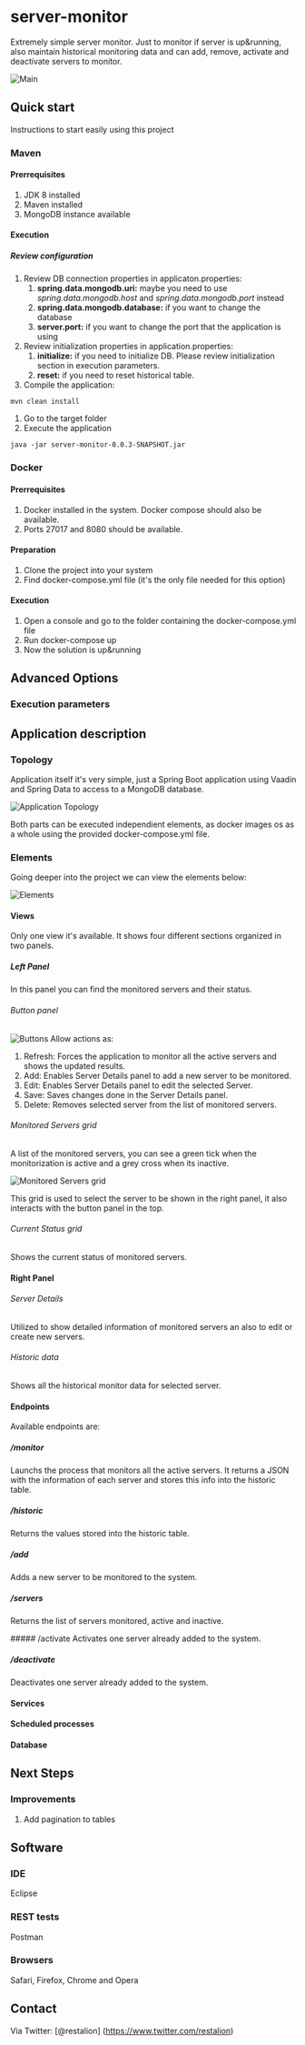 # server-monitor
Extremely simple server monitor. Just to monitor if server is up&running, also maintain historical monitoring data and can add, remove, activate and deactivate servers to monitor.

![Main](img/server-monitor-main.png "server-monitor main")

## Quick start
Instructions to start easily using this project

### Maven
#### Prerrequisites
1. JDK 8 installed
1. Maven installed
1. MongoDB instance available

#### Execution
##### Review configuration
1. Review DB connection properties in applicaton.properties:
    1. **spring.data.mongodb.uri:** maybe you need to use *spring.data.mongodb.host* and *spring.data.mongodb.port* instead
    1. **spring.data.mongodb.database:** if you want to change the database
    1. **server.port:** if you want to change the port that the application is using
1. Review initialization properties in application.properties:
    1. **initialize:** if you need to initialize DB. Please review initialization section in execution parameters.
    1. **reset:** if you need to reset historical table.
1. Compile the application: 

```
mvn clean install
```

1. Go to the target folder
1. Execute the application

```
java -jar server-monitor-0.0.3-SNAPSHOT.jar
```

### Docker
#### Prerrequisites
1. Docker installed in the system. Docker compose should also be available.
1. Ports 27017 and 8080 should be available.

#### Preparation
1. Clone the project into your system
1. Find docker-compose.yml file (it's the only file needed for this option)

#### Execution
1. Open a console and go to the folder containing the docker-compose.yml file
1. Run docker-compose up
1. Now the solution is up&running

## Advanced Options
### Execution parameters

## Application description
### Topology
Application itself it's very simple, just a Spring Boot application using Vaadin and Spring Data to access to a MongoDB database.

![Application Topology](img/server-monitor-topology.png "server-monitor topology")

Both parts can be executed independient elements, as docker images os as a whole using the provided docker-compose.yml file.

### Elements
Going deeper into the project we can view the elements below:

![Elements](img/server-monitor-elements.png "server-monitor elements")
#### Views
Only one view it's available. It shows four different sections organized in two panels.

##### Left Panel
In this panel you can find the monitored servers and their status.

###### Button panel
![Buttons](img/server-monitor-button.png "server-monitor buttons")
Allow actions as:
1. Refresh: Forces the application to monitor all the active servers and shows the updated results.
1. Add: Enables Server Details panel to add a new server to be monitored.
1. Edit: Enables Server Details panel to edit the selected Server.
1. Save: Saves changes done in the Server Details panel.
1. Delete: Removes selected server from the list of monitored servers.

###### Monitored Servers grid
A list of the monitored servers, you can see a green tick when the monitorization is active and a grey cross when its inactive.

![Monitored Servers grid](img/server-monitor-monitored-servers.png "Monitored Servers Grid")

This grid is used to select the server to be shown in the right panel, it also interacts with the button panel in the top.

###### Current Status grid
Shows the current status of monitored servers.
#### Right Panel
###### Server Details
Utilized to show detailed information of monitored servers an also to edit or create new servers.
###### Historic data
Shows all the historical monitor data for selected server.	
#### Endpoints
Available endpoints are:

##### /monitor
Launchs the process that monitors all the active servers. It returns a JSON with the information of each server and stores this info into the historic table.

##### /historic
Returns the values stored into the historic table.

##### /add
Adds a new server to be monitored to the system.

##### /servers
Returns the list of servers monitored, active and inactive.

##### /activate
Activates one server already added to the system.

##### /deactivate
Deactivates one server already added to the system.

#### Services
#### Scheduled processes
#### Database

## Next Steps
### Improvements
1. Add pagination to tables 

## Software
### IDE
Eclipse
### REST tests
Postman
### Browsers
Safari, Firefox, Chrome and Opera 

## Contact
Via Twitter: [@restalion] (https://www.twitter.com/restalion)
